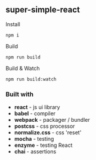 ## super-simple-react


Install
```
npm i
```


Build
```
npm run build
```


Build & Watch
```
npm run build:watch
```

### Built with

 * **react** - js ui library
 * **babel** - compiler
 * **webpack** - packager / bundler
 * **postcss** - css processor
 * **normalize.css** - css 'reset'
 * **mocha** - testing
 * **enzyme** - testing React
 * **chai** - assertions
 

